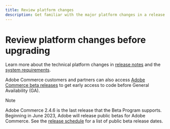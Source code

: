 ```yaml
---
title: Review platform changes
description: Get familiar with the major platform changes in a release as you prepare to upgrade your Adobe Commerce project.
---
```


# Review platform changes before upgrading

Learn more about the technical platform changes in [release notes](../../release/release-notes/overview.md) and the [system requirements](../../installation/system-requirements.md).

Adobe Commerce customers and partners can also access [Adobe Commerce beta releases](../../release/beta.md) to get early access to code before General Availability (GA).

>[!NOTE]
>
>Adobe Commerce 2.4.6 is the last release that the Beta Program supports. Beginning in June 2023, Adobe will release public betas for Adobe Commerce. See the [release schedule](../../release/schedule.md) for a list of public beta release dates.
